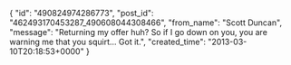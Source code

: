  {
   "id": "490824974286773",
   "post_id": "462493170453287_490608044308466",
   "from_name": "Scott Duncan",
   "message": "Returning my offer huh? So if I go down on you, you are warning me that you squirt... Got it.",
   "created_time": "2013-03-10T20:18:53+0000"
 }
